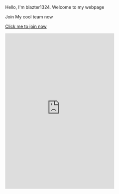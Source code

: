 Hello, I'm  blazter1324. 
Welcome to my webpage 

<p>Join My cool team now</p>
<p><a href="https://discord.gg/JxNZD2kRFb">Click me to join now</a></p>
<p><iframe src="https://discord.com/widget?id=822335430665043978&amp;theme=dark" width="350" height="500" frameborder="0" sandbox="allow-popups allow-popups-to-escape-sandbox allow-same-origin allow-scripts"></iframe></p>
